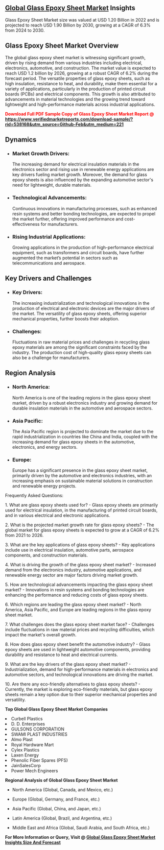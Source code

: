 <h2><a href="https://www.verifiedmarketreports.com/download-sample/?rid=538168&amp;utm_source=Github&amp;utm_medium=221" target="_blank">Global Glass Epoxy Sheet Market</a> Insights</h2><p>Glass Epoxy Sheet Market size was valued at USD 1.20 Billion in 2022 and is projected to reach USD 1.90 Billion by 2030, growing at a CAGR of 6.3% from 2024 to 2030.</p><p> <h2>Glass Epoxy Sheet Market Overview</h2> <p>The global glass epoxy sheet market is witnessing significant growth, driven by rising demand from various industries including electrical, electronics, automotive, and construction. The market value is expected to reach USD 1.2 billion by 2026, growing at a robust CAGR of 6.2% during the forecast period. The versatile properties of glass epoxy sheets, such as high insulation, resistance to heat, and durability, make them essential for a variety of applications, particularly in the production of printed circuit boards (PCBs) and electrical components. This growth is also attributed to advancements in material technologies and the growing trend toward lightweight and high-performance materials across industrial applications. <p><strong><p><span class=""><span style="color: #ff0000;"><strong>Download Full PDF Sample Copy of Glass Epoxy Sheet Market Report</strong> @ </span><a href="https://www.verifiedmarketreports.com/download-sample/?rid=538168&amp;utm_source=Github-Feb&amp;utm_medium=221" target="_blank">https://www.verifiedmarketreports.com/download-sample/?rid=538168&amp;utm_source=Github-Feb&amp;utm_medium=221</a></span></p></strong></p> <h2>Dynamics</h2> <ul> <li><h3>Market Growth Drivers:</h3> The increasing demand for electrical insulation materials in the electronics sector and rising use in renewable energy applications are key drivers fueling market growth. Moreover, the demand for glass epoxy sheets is also influenced by the expanding automotive sector's need for lightweight, durable materials.</li> <li><h3>Technological Advancements:</h3> Continuous innovations in manufacturing processes, such as enhanced resin systems and better bonding technologies, are expected to propel the market further, offering improved performance and cost-effectiveness for manufacturers.</li> <li><h3>Rising Industrial Applications:</h3> Growing applications in the production of high-performance electrical equipment, such as transformers and circuit boards, have further augmented the market’s potential in sectors such as telecommunications and aerospace.</li> </ul> <h2>Key Drivers and Challenges</h2> <ul> <li><h3>Key Drivers:</h3> The increasing industrialization and technological innovations in the production of electrical and electronic devices are the major drivers of the market. The versatility of glass epoxy sheets, offering superior mechanical properties, further boosts their adoption.</li> <li><h3>Challenges:</h3> Fluctuations in raw material prices and challenges in recycling glass epoxy materials are among the significant constraints faced by the industry. The production cost of high-quality glass epoxy sheets can also be a challenge for manufacturers.</li> </ul> <h2>Region Analysis</h2> <ul> <li><h3>North America:</h3> North America is one of the leading regions in the glass epoxy sheet market, driven by a robust electronics industry and growing demand for durable insulation materials in the automotive and aerospace sectors.</li> <li><h3>Asia Pacific:</h3> The Asia Pacific region is projected to dominate the market due to the rapid industrialization in countries like China and India, coupled with the increasing demand for glass epoxy sheets in the automotive, electronics, and energy sectors.</li> <li><h3>Europe:</h3> Europe has a significant presence in the glass epoxy sheet market, primarily driven by the automotive and electronics industries, with an increasing emphasis on sustainable material solutions in construction and renewable energy projects.</li> </ul> <p>Frequently Asked Questions:</p> <p>1. What are glass epoxy sheets used for? - Glass epoxy sheets are primarily used for electrical insulation, in the manufacturing of printed circuit boards, and in various electrical and electronic applications.</p> <p>2. What is the projected market growth rate for glass epoxy sheets? - The global market for glass epoxy sheets is expected to grow at a CAGR of 6.2% from 2021 to 2026.</p> <p>3. What are the key applications of glass epoxy sheets? - Key applications include use in electrical insulation, automotive parts, aerospace components, and construction materials.</p> <p>4. What is driving the growth of the glass epoxy sheet market? - Increased demand from the electronics industry, automotive applications, and renewable energy sector are major factors driving market growth.</p> <p>5. How are technological advancements impacting the glass epoxy sheet market? - Innovations in resin systems and bonding technologies are enhancing the performance and reducing costs of glass epoxy sheets.</p> <p>6. Which regions are leading the glass epoxy sheet market? - North America, Asia Pacific, and Europe are leading regions in the glass epoxy sheet market.</p> <p>7. What challenges does the glass epoxy sheet market face? - Challenges include fluctuations in raw material prices and recycling difficulties, which impact the market's overall growth.</p> <p>8. How does glass epoxy sheet benefit the automotive industry? - Glass epoxy sheets are used in lightweight automotive components, providing durability and resistance to heat and electrical currents.</p> <p>9. What are the key drivers of the glass epoxy sheet market? - Industrialization, demand for high-performance materials in electronics and automotive sectors, and technological innovations are driving the market.</p> <p>10. Are there any eco-friendly alternatives to glass epoxy sheets? - Currently, the market is exploring eco-friendly materials, but glass epoxy sheets remain a key option due to their superior mechanical properties and versatility.</p> </p><p><strong>Top Global Glass Epoxy Sheet Market Companies</strong></p><div data-test-id=""><p><li>Curbell Plastics</li><li> D. D. Enterprises</li><li> GULSONS CORPORATION</li><li> SWAMI PLAST INDUSTRIES</li><li> Almo Plast</li><li> Royal Hardware Mart</li><li> Cylex Plastics</li><li> Laxen Energy</li><li> Phenolic Fiber Spares (PFS)</li><li> JainSalesCorp</li><li> Power Mech Engineers</li></p><div><strong>Regional Analysis of&nbsp;Global Glass Epoxy Sheet Market</strong></div><ul><li dir="ltr"><p dir="ltr">North America&nbsp;(Global, Canada, and Mexico, etc.)</p></li><li dir="ltr"><p dir="ltr">Europe (Global, Germany, and France, etc.)</p></li><li dir="ltr"><p dir="ltr">Asia Pacific&nbsp;(Global, China, and Japan, etc.)</p></li><li dir="ltr"><p dir="ltr">Latin America&nbsp;(Global, Brazil, and Argentina, etc.)</p></li><li dir="ltr">Middle East and Africa&nbsp;(Global, Saudi Arabia, and South Africa, etc.)</li></ul><p><strong>For More Information or Query, Visit @&nbsp;</strong><strong><a href="https://www.verifiedmarketreports.com/product/glass-epoxy-sheet-market/?utm_source=Github&amp;utm_medium=221" target="_blank">Global Glass Epoxy Sheet Market Insights Size And Forecast</a></strong></p></div>
